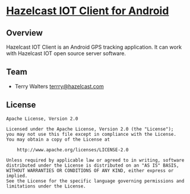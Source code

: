 # [Hazelcast IOT Client for Android](https://hazelcast.com/use-cases/internet-of-things/)


## Overview

Hazelcast IOT Client is an Android GPS tracking application. It can work with Hazelcast IOT open source server software.

## Team

- Terry Walters [terrry@hazelcast.com](mailto:terry@hazelcast.com)

## License

    Apache License, Version 2.0

    Licensed under the Apache License, Version 2.0 (the "License");
    you may not use this file except in compliance with the License.
    You may obtain a copy of the License at

        http://www.apache.org/licenses/LICENSE-2.0

    Unless required by applicable law or agreed to in writing, software
    distributed under the License is distributed on an "AS IS" BASIS,
    WITHOUT WARRANTIES OR CONDITIONS OF ANY KIND, either express or implied.
    See the License for the specific language governing permissions and
    limitations under the License.
